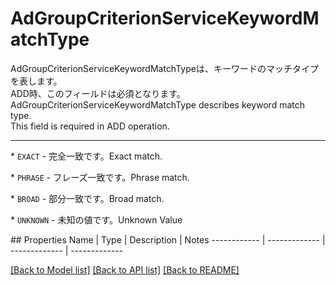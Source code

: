 # AdGroupCriterionServiceKeywordMatchType

<div lang=\"ja\">AdGroupCriterionServiceKeywordMatchTypeは、キーワードのマッチタイプを表します。<br> ADD時、このフィールドは必須となります。</div> <div lang=\"en\">AdGroupCriterionServiceKeywordMatchType describes keyword match type.<br> This field is required in ADD operation.</div> <hr> <p>* <code>EXACT</code> - <span lang=\"ja\">完全一致です。</span><span lang=\"en\">Exact match.</span></p> <p>* <code>PHRASE</code> - <span lang=\"ja\">フレーズ一致です。</span><span lang=\"en\">Phrase match.</span></p> <p>* <code>BROAD</code> - <span lang=\"ja\">部分一致です。</span><span lang=\"en\">Broad match.</span></p> <p>* <code>UNKNOWN</code> - <span lang=\"ja\">未知の値です。</span><span lang=\"en\">Unknown Value</span></p> 
## Properties
Name | Type | Description | Notes
------------ | ------------- | ------------- | -------------

[[Back to Model list]](../README.md#documentation-for-models) [[Back to API list]](../README.md#documentation-for-api-endpoints) [[Back to README]](../README.md)


